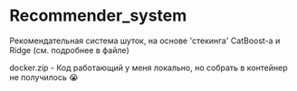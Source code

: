 # Recommender_system

Рекомендательная система шуток, на основе 'стекинга' CatBoost-а и Ridge (см. подробнее в файле)

docker.zip - Код работающий у меня локально, но собрать в контейнер не получилось 😭
